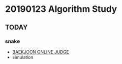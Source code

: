 # 20190123 Algorithm Study

## TODAY
### snake
* [BAEKJOON ONLINE JUDGE](https://www.acmicpc.net/problem/3190)
* simulation

